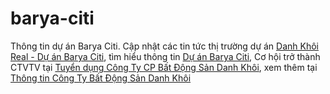 # barya-citi
Thông tin dự án Barya Citi. Cập nhật các tin tức thị trường dự án
<a href="http://danhkhoireal.com/" rel="dofollow"> Danh Khôi Real - Dự án Barya Citi</a>, tìm hiểu thông tin <a href="http://thinhphatland.com/du-an/khu-do-thi-barya-citi-trung-tam-hanh-chinh-thanh-pho-ba-ria-668.html" rel="dofollow"> Dự án Barya Citi</a>, Cơ hội trở thành CTVTV tại <a href="http://thinhphatland.com/tuyen-dung/tuyen-dung-07112017-cong-ty-bat-dong-san-danh-khoi-81.html" rel="dofollow"> Tuyển dụng Công Ty CP Bất Động Sản Danh Khôi</a>, xem thêm tại <a href="http://danhkhoireal.com/thong-tin-chu-dau-tu-cong-ty-bat-dong-san-danh-khoi.html" rel="dofollow"> Thông tin Công Ty Bất Động Sản Danh Khôi</a>
